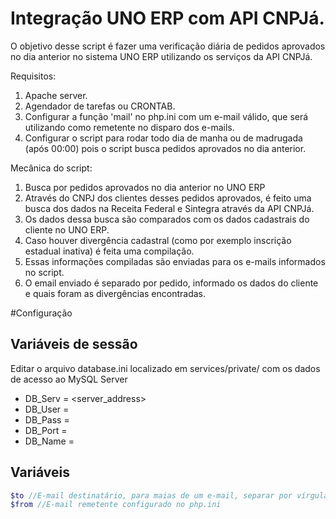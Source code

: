 # Integração UNO ERP com API CNPJá.

O objetivo desse script é fazer uma verificação diária de pedidos aprovados no dia anterior no sistema UNO ERP utilizando os serviços da API CNPJá.

Requisitos:
1. Apache server.
2. Agendador de tarefas ou CRONTAB.
3. Configurar a função 'mail' no php.ini com um e-mail válido, que será utilizando como remetente no disparo dos e-mails.
4. Configurar o script para rodar todo dia de manha ou de madrugada (após 00:00) pois o script busca pedidos aprovados no dia anterior.

Mecânica do script:

1. Busca por pedidos aprovados no dia anterior no UNO ERP
2. Através do CNPJ dos clientes desses pedidos aprovados, é feito uma busca dos dados na Receita Federal e Sintegra através da API CNPJá.
3. Os dados dessa busca são comparados com os dados cadastrais do cliente no UNO ERP.
4. Caso houver divergência cadastral (como por exemplo inscrição estadual inativa) é feita uma compilação.
5. Essas informações compiladas são enviadas para os e-mails informados no script.
6. O email enviado é separado por pedido, informado os dados do cliente e quais foram as divergências encontradas.


#Configuração

## Variáveis de sessão

Editar o arquivo database.ini localizado em services/private/ com os dados de acesso ao MySQL Server

- DB_Serv = <server_address>
- DB_User = <user>
- DB_Pass = <passord>
- DB_Port = <port>
- DB_Name = <schema> 

## Variáveis

```php
$to //E-mail destinatário, para maias de um e-mail, separar por vírgula
$from //E-mail remetente configurado no php.ini
```




